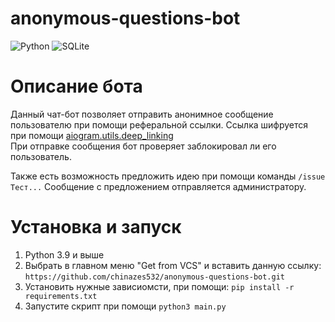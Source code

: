 # anonymous-questions-bot

![Python](https://img.shields.io/badge/python-3670A0?style=for-the-badge&logo=python&logoColor=ffdd54) ![SQLite](https://img.shields.io/badge/sqlite-%2307405e.svg?style=for-the-badge&logo=sqlite&logoColor=white)

<h1>Описание бота</h1>

Данный чат-бот позволяет отправить анонимное сообщение пользователю при помощи реферальной ссылки.
Ссылка шифруется при помощи <a href="https://docs.aiogram.dev/en/latest/utils/deep_linking.html" target="_blank">aiogram.utils.deep_linking</a><br>
При отправке сообщения бот проверяет заблокировал ли его пользователь.

Также есть возможность предложить идею при помощи команды <code>/issue Тест...</code>
Сообщение с предложением отправляется администратору.

<h1>Установка и запуск</h1>
<ol>
    <li>Python 3.9 и выше</li>
    <li>Выбрать в главном меню "Get from VCS" и вставить данную ссылку: <code>https://github.com/chinazes532/anonymous-questions-bot.git</code></li>
    <li>Установить нужные зависиомсти, при помощи: <code>pip install -r requirements.txt</code></li>
    <li>Запустите скрипт при помощи <code>python3 main.py</code></li>
</ol>
